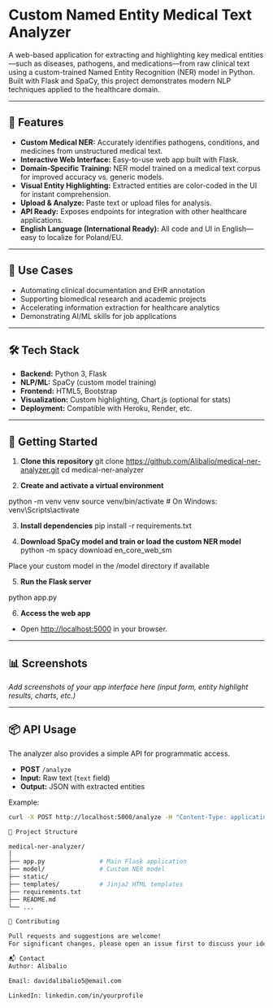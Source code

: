 # Custom Named Entity Medical Text Analyzer

A web-based application for extracting and highlighting key medical entities—such as diseases, pathogens, and medications—from raw clinical text using a custom-trained Named Entity Recognition (NER) model in Python. Built with Flask and SpaCy, this project demonstrates modern NLP techniques applied to the healthcare domain.

---

## 🚀 Features

- **Custom Medical NER:** Accurately identifies pathogens, conditions, and medicines from unstructured medical text.
- **Interactive Web Interface:** Easy-to-use web app built with Flask.
- **Domain-Specific Training:** NER model trained on a medical text corpus for improved accuracy vs. generic models.
- **Visual Entity Highlighting:** Extracted entities are color-coded in the UI for instant comprehension.
- **Upload & Analyze:** Paste text or upload files for analysis.
- **API Ready:** Exposes endpoints for integration with other healthcare applications.
- **English Language (International Ready):** All code and UI in English—easy to localize for Poland/EU.

---

## 🎯 Use Cases

- Automating clinical documentation and EHR annotation
- Supporting biomedical research and academic projects
- Accelerating information extraction for healthcare analytics
- Demonstrating AI/ML skills for job applications

---

## 🛠️ Tech Stack

- **Backend:** Python 3, Flask
- **NLP/ML:** SpaCy (custom model training)
- **Frontend:** HTML5, Bootstrap
- **Visualization:** Custom highlighting, Chart.js (optional for stats)
- **Deployment:** Compatible with Heroku, Render, etc.

---

## 🏁 Getting Started

1. **Clone this repository**
git clone https://github.com/Alibalio/medical-ner-analyzer.git
cd medical-ner-analyzer


2. **Create and activate a virtual environment**

python -m venv venv
source venv/bin/activate # On Windows: venv\Scripts\activate


3. **Install dependencies**
pip install -r requirements.txt


4. **Download SpaCy model and train or load the custom NER model**
python -m spacy download en_core_web_sm

Place your custom model in the /model directory if available


5. **Run the Flask server**

python app.py



6. **Access the web app**
- Open [http://localhost:5000](http://localhost:5000) in your browser.

---

## 📊 Screenshots

*Add screenshots of your app interface here (input form, entity highlight results, charts, etc.)*

---

## 📦 API Usage

The analyzer also provides a simple API for programmatic access.

- **POST** `/analyze`
 - **Input:** Raw text (`text` field)
 - **Output:** JSON with extracted entities

Example:
```bash
curl -X POST http://localhost:5000/analyze -H "Content-Type: application/json" -d '{"text":"Patient has malaria and was prescribed paracetamol."}'

📝 Project Structure

medical-ner-analyzer/
│
├── app.py               # Main Flask application
├── model/               # Custom NER model
├── static/
├── templates/           # Jinja2 HTML templates
├── requirements.txt
├── README.md
└── ...

🤝 Contributing

Pull requests and suggestions are welcome!
For significant changes, please open an issue first to discuss your ideas.

📬 Contact
Author: Alibalio

Email: davidalibalio5@email.com

LinkedIn: linkedin.com/in/yourprofile
